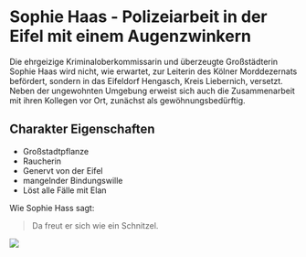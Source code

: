 # Sophie Haas - Polizeiarbeit in der Eifel mit einem Augenzwinkern

Die ehrgeizige Kriminaloberkommissarin und überzeugte Großstädterin Sophie Haas wird nicht, 
wie erwartet, zur Leiterin des Kölner Morddezernats befördert, sondern in das Eifeldorf 
Hengasch, Kreis Liebernich, versetzt. Neben der ungewohnten Umgebung erweist sich auch 
die Zusammenarbeit mit ihren Kollegen vor Ort, zunächst als gewöhnungsbedürftig.

## Charakter Eigenschaften
* Großstadtpflanze
* Raucherin
* Genervt von der Eifel
* mangelnder Bindungswille
* Löst alle Fälle mit Elan

Wie Sophie Hass sagt:
> Da freut er sich wie ein Schnitzel.

<img src="https://upload.wikimedia.org/wikipedia/commons/2/23/Settermin_-Mord_mit_Aussicht-_am_13-Juni_2014_in_Neunkirchen_by_Olaf_Kosinsky--51.jpg"/>